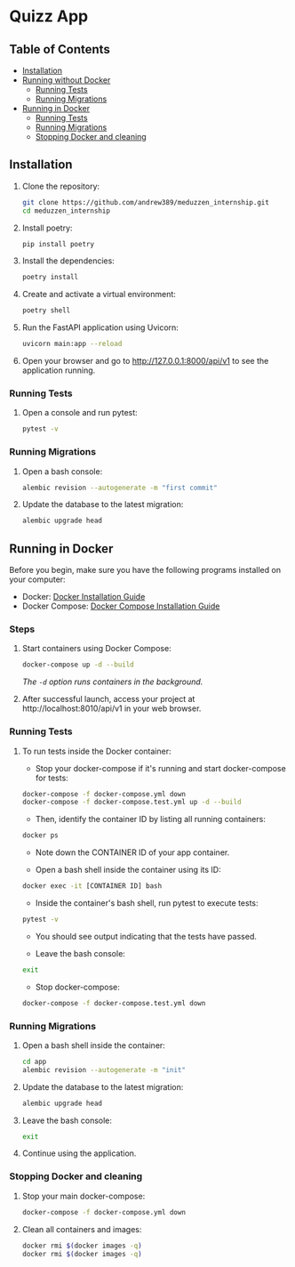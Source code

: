 # Quizz App

## Table of Contents

- [Installation](#installation)
- [Running without Docker](#running-without-docker)
    - [Running Tests](#running-tests)
    - [Running Migrations](#running-migrations)
- [Running in Docker](#running-in-docker)
    - [Running Tests](#running-tests-1)
    - [Running Migrations](#running-migrations-1)
    - [Stopping Docker and cleaning](#stopping-docker-and-cleaning)

## Installation

1. Clone the repository:

    ```bash
    git clone https://github.com/andrew389/meduzzen_internship.git
    cd meduzzen_internship
    ```

2. Install poetry:

    ```bash
    pip install poetry
    ```

3. Install the dependencies:

    ```bash
    poetry install
    ```

4. Create and activate a virtual environment:

    ```bash
    poetry shell
    ```

5. Run the FastAPI application using Uvicorn:

    ```bash
    uvicorn main:app --reload
    ```

6. Open your browser and go to http://127.0.0.1:8000/api/v1 to see the application running.

### Running Tests
1. Open a console and run pytest:

    ```bash
    pytest -v
    ```

### Running Migrations
1. Open a bash console:

    ```bash
    alembic revision --autogenerate -m "first commit"
    ```

2. Update the database to the latest migration:

    ```bash
    alembic upgrade head
    ```

## Running in Docker

Before you begin, make sure you have the following programs installed on your computer:

- Docker: [Docker Installation Guide](https://docs.docker.com/get-docker/)
- Docker Compose: [Docker Compose Installation Guide](https://docs.docker.com/compose/install/)

### Steps

1. Start containers using Docker Compose:

    ```bash
    docker-compose up -d --build
    ```

   _The `-d` option runs containers in the background._

2. After successful launch, access your project at http://localhost:8010/api/v1 in your web browser.

### Running Tests
1. To run tests inside the Docker container:

   - Stop your docker-compose if it's running and start docker-compose for tests:

    ```bash
    docker-compose -f docker-compose.yml down
    docker-compose -f docker-compose.test.yml up -d --build
    ```

   - Then, identify the container ID by listing all running containers:

    ```bash
    docker ps
    ```

   - Note down the CONTAINER ID of your app container.

   - Open a bash shell inside the container using its ID:

    ```bash
    docker exec -it [CONTAINER ID] bash
    ```

   - Inside the container's bash shell, run pytest to execute tests:

    ```bash
    pytest -v
    ```

   - You should see output indicating that the tests have passed.

   - Leave the bash console:

    ```bash
    exit
    ```

   - Stop docker-compose:

    ```bash
    docker-compose -f docker-compose.test.yml down
    ```

### Running Migrations
1. Open a bash shell inside the container:

    ```bash
    cd app
    alembic revision --autogenerate -m "init"
    ```

2. Update the database to the latest migration:

    ```bash
    alembic upgrade head
    ```

3. Leave the bash console:

    ```bash
    exit
    ```

4. Continue using the application.

### Stopping Docker and cleaning

1. Stop your main docker-compose:

    ```bash
    docker-compose -f docker-compose.yml down
    ```

2. Clean all containers and images:

    ```bash
    docker rmi $(docker images -q)
    docker rmi $(docker images -q)
    ```
